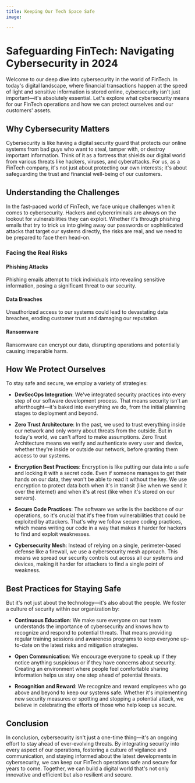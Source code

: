 ```yaml
---
title: Keeping Our Tech Space Safe
image:

---
```


# Safeguarding FinTech: Navigating Cybersecurity in 2024

Welcome to our deep dive into cybersecurity in the world of FinTech. In today's digital landscape, where financial transactions happen at the speed of light and sensitive information is stored online, cybersecurity isn't just important—it's absolutely essential. Let's explore what cybersecurity means for our FinTech operations and how we can protect ourselves and our customers' assets.



## Why Cybersecurity Matters

Cybersecurity is like having a digital security guard that protects our online systems from bad guys who want to steal, tamper with, or destroy important information. Think of it as a fortress that shields our digital world from various threats like hackers, viruses, and cyberattacks. For us, as a FinTech company, it's not just about protecting our own interests; it's about safeguarding the trust and financial well-being of our customers.

## Understanding the Challenges

In the fast-paced world of FinTech, we face unique challenges when it comes to cybersecurity. Hackers and cybercriminals are always on the lookout for vulnerabilities they can exploit. Whether it's through phishing emails that try to trick us into giving away our passwords or sophisticated attacks that target our systems directly, the risks are real, and we need to be prepared to face them head-on.

### Facing the Real Risks

#### Phishing Attacks
Phishing emails attempt to trick individuals into revealing sensitive information, posing a significant threat to our security.

#### Data Breaches
Unauthorized access to our systems could lead to devastating data breaches, eroding customer trust and damaging our reputation.

#### Ransomware
Ransomware can encrypt our data, disrupting operations and potentially causing irreparable harm.


## How We Protect Ourselves

To stay safe and secure, we employ a variety of strategies:

- **DevSecOps Integration**: We've integrated security practices into every step of our software development process. That means security isn't an afterthought—it's baked into everything we do, from the initial planning stages to deployment and beyond.
  
- **Zero Trust Architecture**: In the past, we used to trust everything inside our network and only worry about threats from the outside. But in today's world, we can't afford to make assumptions. Zero Trust Architecture means we verify and authenticate every user and device, whether they're inside or outside our network, before granting them access to our systems.
  
- **Encryption Best Practices**: Encryption is like putting our data into a safe and locking it with a secret code. Even if someone manages to get their hands on our data, they won't be able to read it without the key. We use encryption to protect data both when it's in transit (like when we send it over the internet) and when it's at rest (like when it's stored on our servers).
  
- **Secure Code Practices**: The software we write is the backbone of our operations, so it's crucial that it's free from vulnerabilities that could be exploited by attackers. That's why we follow secure coding practices, which means writing our code in a way that makes it harder for hackers to find and exploit weaknesses.
  
- **Cybersecurity Mesh**: Instead of relying on a single, perimeter-based defense like a firewall, we use a cybersecurity mesh approach. This means we spread our security controls out across all our systems and devices, making it harder for attackers to find a single point of weakness.

## Best Practices for Staying Safe

But it's not just about the technology—it's also about the people. We foster a culture of security within our organization by:

- **Continuous Education**: We make sure everyone on our team understands the importance of cybersecurity and knows how to recognize and respond to potential threats. That means providing regular training sessions and awareness programs to keep everyone up-to-date on the latest risks and mitigation strategies.
  
- **Open Communication**: We encourage everyone to speak up if they notice anything suspicious or if they have concerns about security. Creating an environment where people feel comfortable sharing information helps us stay one step ahead of potential threats.
  
- **Recognition and Reward**: We recognize and reward employees who go above and beyond to keep our systems safe. Whether it's implementing new security measures or spotting and stopping a potential attack, we believe in celebrating the efforts of those who help keep us secure.

## Conclusion

In conclusion, cybersecurity isn't just a one-time thing—it's an ongoing effort to stay ahead of ever-evolving threats. By integrating security into every aspect of our operations, fostering a culture of vigilance and communication, and staying informed about the latest developments in cybersecurity, we can keep our FinTech operations safe and secure for years to come. Together, we can build a digital world that's not only innovative and efficient but also resilient and secure.
